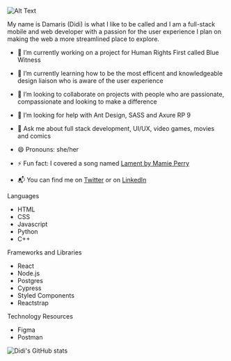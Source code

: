 ![Alt Text](https://media.giphy.com/media/cW14xtnSLJX37qBJAQ/giphy.gif)


My name is Damaris (Didi) is what I like to be called and I am a full-stack mobile and web developer with a passion for the user experience I plan on making the web a more streamlined place to explore. 

- 🔭 I’m currently working on a project for Human Rights First called Blue Witness
- 🌱 I’m currently learning how to be the most efficent and knowledgeable design liaison who is aware of the user experience 
- 👯 I’m looking to collaborate on projects with people who are passionate, compassionate and looking to make a difference
- 🤔 I’m looking for help with Ant Design, SASS and Axure RP 9
- 💬 Ask me about full stack development, UI/UX, video games, movies and comics
- 😄 Pronouns: she/her
- ⚡ Fun fact: I covered a song named [Lament by Mamie Perry](https://www.youtube.com/results?search_query=lament+mamie+perry)

- 📬 You can find me on [Twitter](https://twitter.com/DamarisCodes)  or on [LinkedIn](https://www.linkedin.com/in/damaris-garcia/)


Languages
- HTML
- CSS
- Javascript
- Python
- C++

Frameworks and Libraries
- React
- Node.js
- Postgres
- Cypress
- Styled Components
- Reactstrap

Technology Resources
- Figma
- Postman

![Didi's GitHub stats](https://github-readme-stats.vercel.app/api?username=didi-codes&theme=dark&show_icons=true)
